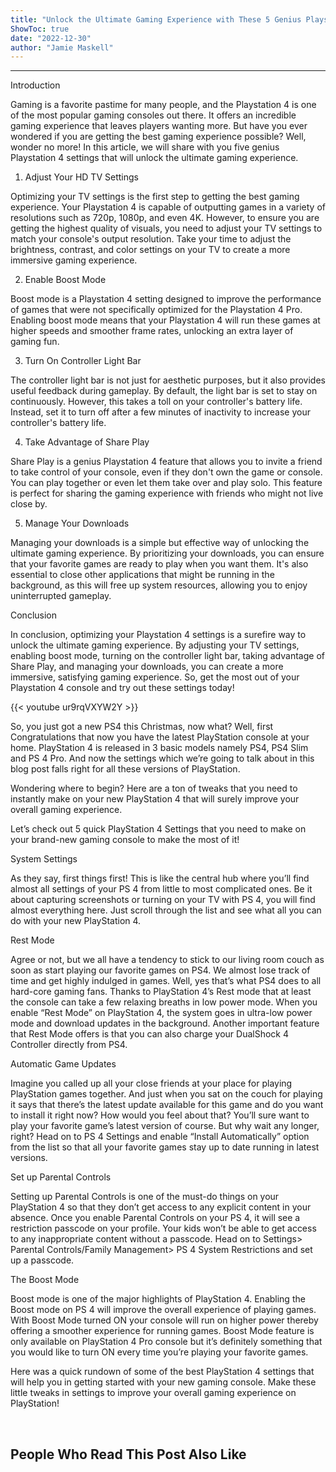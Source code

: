 ```yaml
---
title: "Unlock the Ultimate Gaming Experience with These 5 Genius Playstation 4 Settings!"
ShowToc: true 
date: "2022-12-30"
author: "Jamie Maskell"
---
```

*****
Introduction

Gaming is a favorite pastime for many people, and the Playstation 4 is one of the most popular gaming consoles out there. It offers an incredible gaming experience that leaves players wanting more. But have you ever wondered if you are getting the best gaming experience possible? Well, wonder no more! In this article, we will share with you five genius Playstation 4 settings that will unlock the ultimate gaming experience.

1. Adjust Your HD TV Settings

Optimizing your TV settings is the first step to getting the best gaming experience. Your Playstation 4 is capable of outputting games in a variety of resolutions such as 720p, 1080p, and even 4K. However, to ensure you are getting the highest quality of visuals, you need to adjust your TV settings to match your console's output resolution. Take your time to adjust the brightness, contrast, and color settings on your TV to create a more immersive gaming experience.

2. Enable Boost Mode

Boost mode is a Playstation 4 setting designed to improve the performance of games that were not specifically optimized for the Playstation 4 Pro. Enabling boost mode means that your Playstation 4 will run these games at higher speeds and smoother frame rates, unlocking an extra layer of gaming fun.

3. Turn On Controller Light Bar

The controller light bar is not just for aesthetic purposes, but it also provides useful feedback during gameplay. By default, the light bar is set to stay on continuously. However, this takes a toll on your controller's battery life. Instead, set it to turn off after a few minutes of inactivity to increase your controller's battery life.

4. Take Advantage of Share Play

Share Play is a genius Playstation 4 feature that allows you to invite a friend to take control of your console, even if they don't own the game or console. You can play together or even let them take over and play solo. This feature is perfect for sharing the gaming experience with friends who might not live close by.

5. Manage Your Downloads

Managing your downloads is a simple but effective way of unlocking the ultimate gaming experience. By prioritizing your downloads, you can ensure that your favorite games are ready to play when you want them. It's also essential to close other applications that might be running in the background, as this will free up system resources, allowing you to enjoy uninterrupted gameplay.

Conclusion

In conclusion, optimizing your Playstation 4 settings is a surefire way to unlock the ultimate gaming experience. By adjusting your TV settings, enabling boost mode, turning on the controller light bar, taking advantage of Share Play, and managing your downloads, you can create a more immersive, satisfying gaming experience. So, get the most out of your Playstation 4 console and try out these settings today!

{{< youtube ur9rqVXYW2Y >}} 



So, you just got a new PS4 this Christmas, now what? Well, first Congratulations that now you have the latest PlayStation console at your home. PlayStation 4 is released in 3 basic models namely PS4, PS4 Slim and PS 4 Pro. And now the settings which we’re going to talk about in this blog post falls right for all these versions of PlayStation.
 

 
Wondering where to begin? Here are a ton of tweaks that you need to instantly make on your new PlayStation 4 that will surely improve your overall gaming experience.
 
Let’s check out 5 quick PlayStation 4 Settings that you need to make on your brand-new gaming console to make the most of it!
 
System Settings
 
As they say, first things first! This is like the central hub where you’ll find almost all settings of your PS 4 from little to most complicated ones. Be it about capturing screenshots or turning on your TV with PS 4, you will find almost everything here. Just scroll through the list and see what all you can do with your new PlayStation 4.
 
Rest Mode
 
Agree or not, but we all have a tendency to stick to our living room couch as soon as start playing our favorite games on PS4. We almost lose track of time and get highly indulged in games. Well, yes that’s what PS4 does to all hard-core gaming fans. Thanks to PlayStation 4’s Rest mode that at least the console can take a few relaxing breaths in low power mode. When you enable “Rest Mode” on PlayStation 4, the system goes in ultra-low power mode and download updates in the background. Another important feature that Rest Mode offers is that you can also charge your DualShock 4 Controller directly from PS4.
 
Automatic Game Updates
 
Imagine you called up all your close friends at your place for playing PlayStation games together. And just when you sat on the couch for playing it says that there’s the latest update available for this game and do you want to install it right now? How would you feel about that? You’ll sure want to play your favorite game’s latest version of course. But why wait any longer, right? Head on to PS 4 Settings and enable “Install Automatically” option from the list so that all your favorite games stay up to date running in latest versions.
 
Set up Parental Controls
 
Setting up Parental Controls is one of the must-do things on your PlayStation 4 so that they don’t get access to any explicit content in your absence. Once you enable Parental Controls on your PS 4, it will see a restriction passcode on your profile. Your kids won’t be able to get access to any inappropriate content without a passcode. Head on to Settings> Parental Controls/Family Management> PS 4 System Restrictions and set up a passcode.
 
The Boost Mode
 
Boost mode is one of the major highlights of PlayStation 4. Enabling the Boost mode on PS 4 will improve the overall experience of playing games. With Boost Mode turned ON your console will run on higher power thereby offering a smoother experience for running games. Boost Mode feature is only available on PlayStation 4 Pro console but it’s definitely something that you would like to turn ON every time you’re playing your favorite games.
 
Here was a quick rundown of some of the best PlayStation 4 settings that will help you in getting started with your new gaming console. Make these little tweaks in settings to improve your overall gaming experience on PlayStation!
 
 
 
##  People Who Read This Post Also Like 




